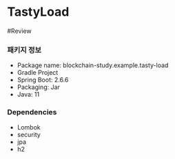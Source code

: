 # TastyLoad
#Review
### 패키지 정보
- Package name: blockchain-study.example.tasty-load
- Gradle Project
- Spring Boot: 2.6.6
- Packaging: Jar
- Java: 11

### Dependencies
- Lombok
- security
- jpa
- h2
